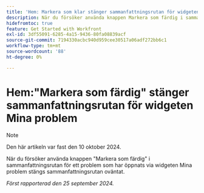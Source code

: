 ```yaml
---
title: 'Hem: Markera som klar stänger sammanfattningsrutan för widgeten Mina problem'
description: När du försöker använda knappen Markera som färdig i sammanfattningsrutan för ett problem som har öppnats via widgeten Mina problem stängs sammanfattningsrutan oväntat.
hidefromtoc: true
feature: Get Started with Workfront
exl-id: 3df55091-6285-4a15-9436-80fa08839acf
source-git-commit: 7194330acbc940d959cee30517a06adf272bb6c1
workflow-type: tm+mt
source-wordcount: '88'
ht-degree: 0%

---
```


# Hem:&quot;Markera som färdig&quot; stänger sammanfattningsrutan för widgeten Mina problem

>[!NOTE]
>
>Den här artikeln var fast den 10 oktober 2024.

När du försöker använda knappen &quot;Markera som färdig&quot; i sammanfattningsrutan för ett problem som har öppnats via widgeten Mina problem stängs sammanfattningsrutan oväntat.

_Först rapporterad den 25 september 2024._
